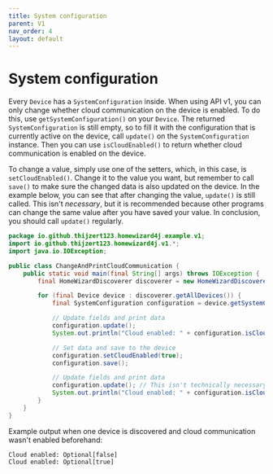 ```yaml
---
title: System configuration
parent: V1
nav_order: 4
layout: default
---
```


# System configuration
Every `Device` has a `SystemConfiguration` inside. When using API v1, you can only change whether cloud communication on the device is enabled. To do this, use `getSystemConfiguration()` on your `Device`. The returned `SystemConfiguration` is still empty, so to fill it with the configuration that is currently active on the device, call `update()` on the `SystemConfiguration` instance. Then you can use `isCloudEnabled()` to return whether cloud communication is enabled on the device.

To change a value, simply use one of the setters, which, in this case, is `setCloudEnabled()`. Change it to the value you want, but remember to call `save()` to make sure the changed data is also updated on the device.
In the example below, you can see that after changing the value, `update()` is still called. This isn't _necessary_, but it is recommended because other programs can change the same value after you have saved your value.
In conclusion, you should call `update()` regularly.
```java
package io.github.thijzert123.homewizard4j.example.v1;
import io.github.thijzert123.homewizard4j.v1.*;
import java.io.IOException;

public class ChangeAndPrintCloudCommunication {
    public static void main(final String[] args) throws IOException {
        final HomeWizardDiscoverer discoverer = new HomeWizardDiscoverer(1000);

        for (final Device device : discoverer.getAllDevices()) {
            final SystemConfiguration configuration = device.getSystemConfiguration();

            // Update fields and print data
            configuration.update();
            System.out.println("Cloud enabled: " + configuration.isCloudEnabled());

            // Set data and save to the device
            configuration.setCloudEnabled(true);
            configuration.save();

            // Update fields and print data
            configuration.update(); // This isn't technically necessary, but it's good practise
            System.out.println("Cloud enabled: " + configuration.isCloudEnabled());
        }
    }
}
```
Example output when one device is discovered and cloud communication wasn't enabled beforehand:
```
Cloud enabled: Optional[false]
Cloud enabled: Optional[true]
```